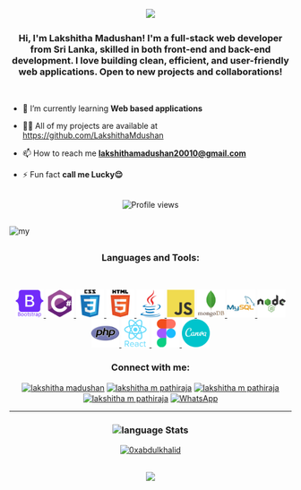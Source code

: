 <p align="center">
<a href="">
<img src="https://readme-typing-svg.herokuapp.com?font=Time+New+Roman&color=cyan&size=25&center=true&vCenter=true&width=600&height=100&lines=Welcome+to+my+Github+Profile😌;nice+to+meet+you😇;Im+a+Full-stack+web+developer🌐;Do+you+need+a+service+from+me❓;Lets+create+something+amazing!😎">
</a></p>

<h3 align="center"> Hi, I'm Lakshitha Madushan! I'm a full-stack web developer from Sri Lanka, skilled in both front-end and back-end development. I love building clean, efficient, and user-friendly web applications. Open to new projects and collaborations!</h3>

<br>

- 🌱 I’m currently learning <strong>Web based applications</strong>

- 👨‍💻 All of my projects are available at <a href="https://github.com/LakshithaMdushan">https://github.com/LakshithaMdushan</a>

- 📫 How to reach me <strong>lakshithamadushan20010@gmail.com</strong>

- ⚡ Fun fact <strong>call me Lucky😌</strong><br><br>

<p align="center">
  <img src="https://komarev.com/ghpvc/?username=LakshithaMdushan&color=blue" alt="Profile views"/>
</p>

## 

![my](https://github.com/user-attachments/assets/e71d80aa-9e51-4db0-bd43-e5f6e5febd32)

## 

<h3 align="center"><b>Languages and Tools:</b></h3>
<br>
<p align="center">
  <a href="https://getbootstrap.com" target="_blank" rel="noreferrer">
    <img src="https://raw.githubusercontent.com/devicons/devicon/master/icons/bootstrap/bootstrap-plain-wordmark.svg" alt="bootstrap" width="50" height="50"/>
  </a>
  <a href="https://www.w3schools.com/cs/" target="_blank" rel="noreferrer">
    <img src="https://raw.githubusercontent.com/devicons/devicon/master/icons/csharp/csharp-original.svg" alt="csharp" width="50" height="50"/>
  </a>
  <a href="https://www.w3schools.com/css/" target="_blank" rel="noreferrer">
    <img src="https://raw.githubusercontent.com/devicons/devicon/master/icons/css3/css3-original-wordmark.svg" alt="css3" width="50" height="50"/>
  </a>
  <a href="https://www.w3.org/html/" target="_blank" rel="noreferrer">
    <img src="https://raw.githubusercontent.com/devicons/devicon/master/icons/html5/html5-original-wordmark.svg" alt="html5" width="50" height="50"/>
  </a>
  <a href="https://www.java.com" target="_blank" rel="noreferrer">
    <img src="https://raw.githubusercontent.com/devicons/devicon/master/icons/java/java-original.svg" alt="java" width="50" height="50"/>
  </a>
  <a href="https://developer.mozilla.org/en-US/docs/Web/JavaScript" target="_blank" rel="noreferrer">
    <img src="https://raw.githubusercontent.com/devicons/devicon/master/icons/javascript/javascript-original.svg" alt="javascript" width="50" height="50"/>
  </a>
  <a href="https://www.mongodb.com/" target="_blank" rel="noreferrer">
    <img src="https://raw.githubusercontent.com/devicons/devicon/master/icons/mongodb/mongodb-original-wordmark.svg" alt="mongodb" width="50" height="50"/>
  </a>
  <a href="https://www.mysql.com/" target="_blank" rel="noreferrer">
    <img src="https://raw.githubusercontent.com/devicons/devicon/master/icons/mysql/mysql-original-wordmark.svg" alt="mysql" width="50" height="50"/>
  </a>
  <a href="https://nodejs.org" target="_blank" rel="noreferrer">
    <img src="https://raw.githubusercontent.com/devicons/devicon/master/icons/nodejs/nodejs-original-wordmark.svg" alt="nodejs" width="50" height="50"/>
  </a>
  <a href="https://www.php.net" target="_blank" rel="noreferrer">
    <img src="https://raw.githubusercontent.com/devicons/devicon/master/icons/php/php-original.svg" alt="php" width="50" height="50"/>
  </a>
  <a href="https://reactjs.org/" target="_blank" rel="noreferrer">
    <img src="https://raw.githubusercontent.com/devicons/devicon/master/icons/react/react-original-wordmark.svg" alt="react" width="50" height="50"/>
  </a>
  <a href="https://www.figma.com/" target="_blank" rel="noreferrer">
  <img src="https://raw.githubusercontent.com/devicons/devicon/master/icons/figma/figma-original.svg" alt="figma" width="50" height="50"/>
</a>
  <a href="https://www.canva.com/" target="_blank" rel="noreferrer">
  <img src="https://raw.githubusercontent.com/devicons/devicon/master/icons/canva/canva-original.svg" alt="canva" width="50" height="50"/>
</a>
</p>

<h3 align="center"><b>Connect with me:</b></h3>
<p align="center">
  <a href="https://twitter.com/LakshithaM2001" target="blank"><img align="center" src="https://raw.githubusercontent.com/rahuldkjain/github-profile-readme-generator/master/src/images/icons/Social/twitter.svg" alt="lakshitha madushan" height="30" width="40" /></a>
  <a href="http://linkedin.com/in/lakshitha-m-pathiraja-3876bb214" target="blank"><img align="center" src="https://raw.githubusercontent.com/rahuldkjain/github-profile-readme-generator/master/src/images/icons/Social/linked-in-alt.svg" alt="lakshitha m pathiraja" height="30" width="40" /></a>
  <a href="https://www.facebook.com/lakshitha.madhushan.908?mibextid=LQQJ4d" target="blank"><img align="center" src="https://raw.githubusercontent.com/rahuldkjain/github-profile-readme-generator/master/src/images/icons/Social/facebook.svg" alt="lakshitha m pathiraja" height="30" width="40" /></a>
  <a href="https://www.instagram.com/lakshitha_m_pathiraja?igsh=MTcxZTE5MG5mbDliNw%3D%3D&utm_source=qr" target="blank"><img align="center" src="https://raw.githubusercontent.com/rahuldkjain/github-profile-readme-generator/master/src/images/icons/Social/instagram.svg" alt="lakshitha m pathiraja" height="30" width="40" /></a>
  <a href="https://api.whatsapp.com/send/?phone=%2B94711354941&text&app_absent=0" target="blank"><img align="center" src="https://raw.githubusercontent.com/rahuldkjain/github-profile-readme-generator/master/src/images/icons/Social/whatsapp.svg" alt="WhatsApp" height="30" width="40" /></a>
</p>

----

<h3 align="center" style="border-bottom: none; margin-bottom: 0;">
<img src="https://media.giphy.com/media/iY8CRBdQXODJSCERIr/giphy.gif" width="35"><b>language Stats</b></h3>
<br>

<div align="center">
<a href="https://github.com/Lakshitha-M-Pathiraja/">
<img src="https://github-readme-stats.vercel.app/api/top-langs?username=0xabdulkhalid&show_icons=true&locale=en&layout=compact&line_height=20&title_color=7A7ADB&icon_color=2234AE&text_color=D3D3D3&bg_color=0,000000,130F40" width="400"  alt="0xabdulkhalid"/>
</a>
</div>
<br>

<!--Footer--> 
<p align="center">
  <img src="https://capsule-render.vercel.app/api?type=waving&color=gradient&height=65&section=footer"/>
</p>
